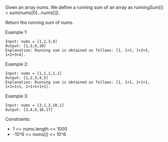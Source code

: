 Given an array nums. We define a running sum of an array as runningSum[i] = sum(nums[0]…nums[i]).

Return the running sum of nums.

Example 1:

````
Input: nums = [1,2,3,4]
Output: [1,3,6,10]
Explanation: Running sum is obtained as follows: [1, 1+2, 1+2+3, 1+2+3+4].
````

Example 2:

````
Input: nums = [1,1,1,1,1]
Output: [1,2,3,4,5]
Explanation: Running sum is obtained as follows: [1, 1+1, 1+1+1, 1+1+1+1, 1+1+1+1+1].
````

Example 3:

````
Input: nums = [3,1,2,10,1]
Output: [3,4,6,16,17]
````

Constraints:

* 1 <= nums.length <= 1000
* -10^6 <= nums[i] <= 10^6